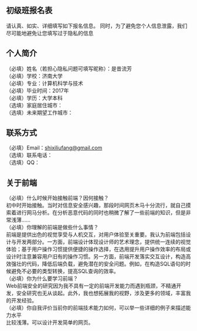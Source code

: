 ## 初级班报名表

请认真、如实、详细填写如下报名信息。
同时，为了避免您个人信息泄露，我们尽可能地避免让您填写过于隐私的信息

## 个人简介

（必填）姓名（若担心隐私问题可填写昵称）：是昔流芳  
（必填）学校：济南大学  
（必填）专业：计算机科学与技术  
（必填）毕业时间：2017年  
（必填）学历：大学本科  
（选填）家庭居住城市：  
（选填）未来期望工作城市：  

## 联系方式

（必填）Email：shixiliufang@gmail.com  
（选填）联系电话：  
（选填）QQ：  

## 关于前端

（必填）什么时候开始接触前端？因何接触？  
初中时开始接触。当时对信息安全感兴趣，那段时间网页木马十分流行，就自己摸索着进行网马分析。在分析恶意代码的同时也稍微了解了一些前端的知识，但是非常浅薄……  
（必填）你理解的前端是做些什么事情？  
前端是提供出色的视觉享受与人机交互，对用户体验至关重要。我认为前端包括设计与开发两部分。一方面，前端设计体现设计师的艺术理念，提供统一连续的视觉体验；基于用户操作习惯提供便捷的操作选择，在选用提升用户操作效率的布局或设计时注意兼容用户旧有的操作习惯。另一方面，前端开发落实交互设计，构造高效强壮的代码，降低后端负载，避免潜在的安全问题。例如，在构造SQL语句的时候避免不必要的类型转换，提高SQL查询的效率。  
（必填）你为什么要学习前端？  
Web前端安全的研究因为我不具有一定的前端开发能力而遇到瓶颈，不精通开发，安全研究也无从谈起。此外，我也想拓展我的视野，涉及更多的领域，丰富我的开发经验。  
（必填）你自我评价当前你的前端技术能力如何，可以举一些详细的例子来描述能力水平  
比较浅薄。可以设计开发简单的网页。  
